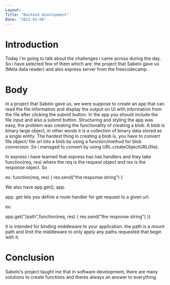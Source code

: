 ```yaml
---
Layout:
Title: "Backend development"
Date: "2022-02-08"
---
```


# Introduction

Today i'm going to talk about the challenges i came across during the day. So i have selected few of them which are: the project that Sabelo gave us (Meta data reader) and also express server from the freecodecamp.

# Body

In a project that Sabelo gave us, we were suppose to create an app that can read the file information and display the output on UI with information from the file after clicking the submit button. In the app you should include the file input and also a submit button. Structuring and styling the app was easy, the problem was creating the functionality of creating a blob. A blob is binary large object, in other words it is a collection of binary data stored as a single entity. The hardest thing in creating a blob is, you have to convert file object/ file url into a blob by using a function/method for blob conversion. So i managed to convert by using URL.createObjectURL(file).

In express i have learned that express has has handlers and they take function(req, res) where the req is the request object and res is the response object. So

ex:
 function(req, res) {
     res.send("the response string")
 }


We also have app.get(), app.

app. get lets you define a route handler for get request to a given url.

ex: 

 app.get("/path",function(req, res) {
     res.send("the response string")
 })

 It is intended for binding middleware to your application. the path is a mount path and limit the middleware to only apply any paths requested that begin with it. 

 # Conclusion

 Sabelo's project taught me that in software development, there are many solutions to create functions and theres always an answer to everything. 


